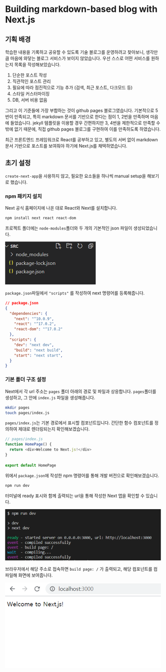 # Building markdown-based blog with Next.js

## 기획 배경

학습한 내용을 기록하고 공유할 수 있도록 기술 블로그를 운영하려고 찾아보니, 생각만큼 마음에 와닿는 블로그 서비스가 보이지 않았습니다. 우선 스스로 어떤 서비스를 원하는지 목록을 작성해보았습니다.

1. 단순한 포스트 작성
2. 직관적인 포스트 관리
3. 필요에 따라 점진적으로 기능 추가 (검색, 최근 포스트, 다크모드 등)
4. 스타일 커스터마이징
5. DB, 서버 비용 없음

그리고 이 기준들에 가장 부합하는 것이 github pages 블로그였습니다. 기본적으로 5번이 만족되고, 특히 markdown 문서를 기반으로 한다는 점이 1, 2번을 만족하며 마음에 들었습니다. jekyll 템플릿을 이용할 경우 간편하지만 3, 4번을 제한적으로 만족할 수 밖에 없기 때문에, 직접 github pages 블로그를 구현하여 이를 만족하도록 하였습니다.

최근 프론트엔드 프레임워크로 React를 공부하고 있고, 별도의 서버 없이 markdown 문서 기반으로 포스트를 보여줘야 하기에 Next.js를 채택하였습니다.



## 초기 설정

`create-next-app`을 사용하지 않고, 필요한 요소들을 하나씩 manual setup을 해보기로 했습니다.



### npm 패키지 설치

Next 공식 홈페이지에 나온 대로 React와 Next를 설치합니다.

``` bash
npm install next react react-dom
```

프로젝트 폴더에는 `node-modules`폴더와 두 개의 기본적인 json 파일이 생성되었습니다.

![image-20210323185727305](README.assets/image-20210323185727305.png)

`package.json`파일에서 `"scripts"` 를 작성하여 next 명령어를 등록해줍니다.

``` json
// package.json
{
  "dependencies": {
    "next": "^10.0.9",
    "react": "^17.0.2",
    "react-dom": "^17.0.2"
  },
  "scripts": {
    "dev": "next dev",
    "build": "next build",
    "start": "next start",
  }
}
```



### 기본 폴더 구조 설정

Next에서 각 url 주소는 `pages` 폴더 아래의 경로 및 파일과 상응합니다. `pages`폴더를 생성하고, 그 안에 `index.js` 파일을 생성해줍니다.

``` bash
mkdir pages
touch pages/index.js
```

`pages/index.js`는 기본 경로에서 표시할 컴포넌트입니다. 간단한 함수 컴포넌트를 정의하여 제대로 렌더링되는지 확인해보겠습니다.

``` js
// pages/index.js
function HomePage() {
  return <div>Welcome to Next.js!</div>
}

export default HomePage
```

위에서 `package.json`에 작성한 npm 명령어를 통해 개발 버전으로 확인해보겠습니다.

``` bash
npm run dev
```

터미널에 ready 표시와 함께 출력되는 url을 통해 작성한 Next 앱을 확인할 수 있습니다.

![image-20210323190826926](README.assets/image-20210323190826926.png)

브라우저에서 해당 주소로 접속하면 `build page: /` 가 출력되고, 해당 컴포넌트를 컴파일해 화면에 보여줍니다. 

![image-20210323205841804](README.assets/image-20210323205841804.png)